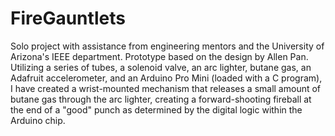# FireGauntlets
Solo project with assistance from engineering mentors and the University of Arizona's IEEE department. Prototype based on the design by Allen Pan. Utilizing a series of tubes, a solenoid valve, an arc lighter, butane gas, an Adafruit accelerometer, and an Arduino Pro Mini (loaded with a C program), I have created a wrist-mounted mechanism that releases a small amount of butane gas through the arc lighter, creating a forward-shooting fireball at the end of a "good" punch as determined by the digital logic within the Arduino chip. 
